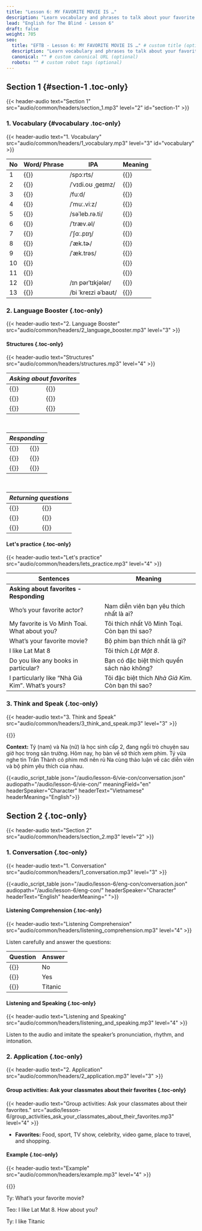 ```yaml
---
title: "Lesson 6: MY FAVORITE MOVIE IS …"
description: "Learn vocabulary and phrases to talk about your favorite movies and actors."
lead: "English for The Blind - Lesson 6"
draft: false
weight: 705
seo:
  title: "EFTB - Lesson 6: MY FAVORITE MOVIE IS …" # custom title (optional)
  description: "Learn vocabulary and phrases to talk about your favorite movies and actors." # custom description (recommended)
  canonical: "" # custom canonical URL (optional)
  robots: "" # custom robot tags (optional)
---
```


## Section 1 {#section-1 .toc-only}

{{< header-audio text="Section 1" src="audio/common/headers/section_1.mp3" level="2" id="section-1" >}}

### 1. Vocabulary {#vocabulary .toc-only}

{{< header-audio text="1. Vocabulary" src="audio/common/headers/1_vocabulary.mp3" level="3" id="vocabulary" >}}

<!-- markdownlint-disable MD033 -->
<!-- markdownlint-disable-next-line MD033 -->
<table>
  <thead>
    <tr>
      <th>No</th>
      <th>Word/ Phrase</th>
      <th>IPA</th>
      <th>Meaning</th>
    </tr>
  </thead>
  <tbody>
    <tr>
      <td>1</td>
      <td>{{<audio-text text="Sports" src="audio/lesson-6/vocabs/sports.mp3">}}</td>
      <td>/spɔːrts/</td>
      <td>{{<audio-text text="Thể thao" src="audio/lesson-6/vocab-vie/the_thao.mp3">}}</td>
    </tr>
    <tr>
      <td>2</td>
      <td>{{<audio-text text="Video games" src="audio/lesson-6/vocabs/video_games.mp3">}}</td>
      <td>/ˈvɪdi.oʊ ˌɡeɪmz/</td>
      <td>{{<audio-text text="Trò chơi điện tử" src="audio/lesson-6/vocab-vie/tro_choi_dien_tu.mp3">}}</td>
    </tr>
    <tr>
      <td>3</td>
      <td>{{<audio-text text="Food" src="audio/lesson-6/vocabs/food.mp3">}}</td>
      <td>/fuːd/</td>
      <td>{{<audio-text text="Thức ăn" src="audio/lesson-6/vocab-vie/thuc_an.mp3">}}</td>
    </tr>
    <tr>
      <td>4</td>
      <td>{{<audio-text text="Movies" src="audio/lesson-6/vocabs/movies.mp3">}}</td>
      <td>/ˈmuː.viːz/</td>
      <td>{{<audio-text text="Phim" src="audio/lesson-6/vocab-vie/phim.mp3">}}</td>
    </tr>
    <tr>
      <td>5</td>
      <td>{{<audio-text text="Celebrity" src="audio/lesson-6/vocabs/celebrity.mp3">}}</td>
      <td>/səˈleb.rə.ti/</td>
      <td>{{<audio-text text="Người nổi tiếng" src="audio/lesson-6/vocab-vie/nguoi_noi_tieng.mp3">}}</td>
    </tr>
    <tr>
      <td>6</td>
      <td>{{<audio-text text="Travel" src="audio/lesson-6/vocabs/travel.mp3">}}</td>
      <td>/ˈtræv.əl/</td>
      <td>{{<audio-text text="Du lịch" src="audio/lesson-6/vocab-vie/du_lich.mp3">}}</td>
    </tr>
    <tr>
      <td>7</td>
      <td>{{<audio-text text="Shopping" src="audio/lesson-6/vocabs/shopping.mp3">}}</td>
      <td>/ˈʃɑː.pɪŋ/</td>
      <td>{{<audio-text text="Mua sắm" src="audio/lesson-6/vocab-vie/mua_sam.mp3">}}</td>
    </tr>
    <tr>
      <td>8</td>
      <td>{{<audio-text text="Actor" src="audio/lesson-6/vocabs/actor.mp3">}}</td>
      <td>/ˈæk.tɚ/</td>
      <td>{{<audio-text text="Nam diễn viên" src="audio/lesson-6/vocab-vie/nam_dien_vien.mp3">}}</td>
    </tr>
    <tr>
      <td>9</td>
      <td>{{<audio-text text="Actress" src="audio/lesson-6/vocabs/actress.mp3">}}</td>
      <td>/ˈæk.trəs/</td>
      <td>{{<audio-text text="Nữ diễn viên" src="audio/lesson-6/vocab-vie/nu_dien_vien.mp3">}}</td>
    </tr>
    <tr>
      <td>10</td>
  <td>{{<audio-text text="Are you interested in …? <br> Are you interested in movies?" src="audio/lesson-6/vocabs/are_you_interested_in_are_you_interested_in_movies.mp3">}}</td>
      <td></td>
      <td>{{<audio-text text="Bạn có hứng thú với phim ảnh không?" src="audio/lesson-6/vocab-vie/ban_co_hung_thu_voi_phim_anh_khong.mp3">}}</td>
    </tr>
    <tr>
      <td>11</td>
      <td>{{<audio-text text="Do you like …? <br> Do you like video games?" src="audio/lesson-6/vocabs/do_you_like_do_you_like_video_games.mp3">}}</td>
      <td></td>
      <td>{{<audio-text text="Bạn có thích trò chơi điện tử không?" src="audio/lesson-6/vocab-vie/ban_co_thich_tro_choi_dien_tu_khong.mp3">}}</td>
    </tr>
    <tr>
      <td>12</td>
      <td>{{<audio-text text="In particular" src="audio/lesson-6/vocabs/in_particular.mp3">}}</td>
      <td>/ɪn pərˈtɪkjələr/</td>
      <td>{{<audio-text text="Đặc biệt là" src="audio/lesson-6/vocab-vie/dac_biet_la.mp3">}}</td>
    </tr>
    <tr>
      <td>13</td>
      <td>{{<audio-text text="Be crazy about" src="audio/lesson-6/vocabs/be_crazy_about.mp3">}}</td>
      <td>/bi ˈkreɪzi əˈbaʊt/</td>
      <td>{{<audio-text text="Phát cuồng về" src="audio/lesson-6/vocab-vie/phat_cuong_ve.mp3">}}</td>
    </tr>
  </tbody>
  </table>
<!-- markdownlint-enable MD033 -->

### 2. Language Booster {.toc-only}

{{< header-audio text="2. Language Booster" src="audio/common/headers/2_language_booster.mp3" level="3" >}}

#### Structures {.toc-only}

{{< header-audio text="Structures" src="audio/common/headers/structures.mp3" level="4" >}}

<!-- markdownlint-disable MD033 -->

<table>
  <thead>
    <tr>
      <th colspan="2" style="text-align: center; font-weight: bold; font-style: italic;">Asking about favorites</th>
    </tr>
  </thead>
  <tbody>
    <tr>
  <td>{{<audio-text text="Who’s your favorite actor?" src="audio/lesson-6/structures/whos_your_favorite_actor.mp3">}}</td>
  <td>{{<audio-text text="Diễn viên nam nào là người bạn yêu thích nhất?" src="audio/lesson-6/structures/dien_vien_nam_nao_la_nguoi_ban_yeu_thich_nhat.mp3">}}</td>
    </tr>
    <tr>
  <td>{{<audio-text text="What’s your favorite movie?" src="audio/lesson-6/structures/whats_your_favorite_movie.mp3">}}</td>
  <td>{{<audio-text text="Bộ phim nào bạn yêu thích nhất?" src="audio/lesson-6/structures/bo_phim_nao_ban_yeu_thich_nhat.mp3">}}</td>
    </tr>
    <tr>
  <td>{{<audio-text text="Do you like any bands in particular?" src="audio/lesson-6/structures/do_you_like_any_bands_in_particular.mp3">}}</td>
  <td>{{<audio-text text="Bạn có thích ban nhạc nào đặc biệt không?" src="audio/lesson-6/structures/ban_co_thich_ban_nhac_nao_dac_biet_khong.mp3">}}</td>
    </tr>
  </tbody>
</table>

<br>
<!-- markdownlint-disable-next-line MD033 -->
<table>
  <thead>
    <tr>
      <th colspan="2" style="text-align: center; font-weight: bold; font-style: italic;">Responding</th>
    </tr>
  </thead>
  <tbody>
    <tr>
  <td>{{<audio-text text="My favorite is Mr. Tran Thanh" src="audio/lesson-6/structures/my_favorite_is_mr_tran_thanh.mp3">}}</td>
  <td>{{<audio-text text="Diễn viên ưa thích của tôi là Trấn Thành." src="audio/lesson-6/structures/dien_vien_ua_thich_cua_toi_la_tran_thanh.mp3">}}</td>
    </tr>
    <tr>
  <td>{{<audio-text text="I particularly like “Lat Mat 8” movie" src="audio/lesson-6/structures/i_particularly_like_lat_mat_8_movie.mp3">}}</td>
  <td>{{<audio-text text="Tôi đặc biệt thích phim Lật Mặt 8." src="audio/lesson-6/structures/toi_dac_biet_thich_phim_lat_mat_8.mp3">}}</td>
    </tr>
    <tr>
  <td>{{<audio-text text="I'm crazy about “SNSD”" src="audio/lesson-6/structures/im_crazy_about_snsd.mp3">}}</td>
  <td>{{<audio-text text="Tôi cuồng nhóm nhạc “SNSD”." src="audio/lesson-6/structures/toi_cuong_nhom_nhac_snsd.mp3">}}</td>
    </tr>
  </tbody>
</table>

<br>
<!-- markdownlint-disable-next-line MD033 -->
<table>
  <thead>
    <tr>
      <th colspan="2" style="text-align: center; font-weight: bold; font-style: italic;">Returning questions</th>
    </tr>
  </thead>
  <tbody>
    <tr>
  <td>{{<audio-text text="How about you? What about you?" src="audio/lesson-6/structures/how_about_you_what_about_you.mp3">}}</td>
  <td>{{<audio-text text="Còn bạn thì sao?" src="audio/lesson-6/structures/con_ban_thi_sao.mp3">}}</td>
    </tr>
    <tr>
  <td>{{<audio-text text="Who’s yours?" src="audio/lesson-6/structures/whos_yours.mp3">}}</td>
  <td>{{<audio-text text="Của bạn là ai?" src="audio/lesson-6/structures/cua_ban_la_ai.mp3">}}</td>
    </tr>
    <tr>
  <td>{{<audio-text text="What’s yours?" src="audio/lesson-6/structures/whats_yours.mp3">}}</td>
  <td>{{<audio-text text="Của bạn là cái gì?" src="audio/lesson-6/structures/cua_ban_la_cai_gi.mp3">}}</td>
    </tr>
  </tbody>
</table>

<!-- markdownlint-enable MD033 -->


#### Let's practice {.toc-only}

{{< header-audio text="Let's practice" src="audio/common/headers/lets_practice.mp3" level="4" >}}

| Sentences | Meaning |
| ----- | ----- |
| **Asking about favorites \- Responding** |  |
| Who’s your favorite actor? | Nam diễn viên bạn yêu thích nhất là ai? |
| My favorite is Vo Minh Toai. What about you?  | Tôi thích nhất Võ Minh Toại. Còn bạn thì sao? |
| What’s your favorite movie? | Bộ phim bạn thích nhất là gì? |
| I like Lat Mat 8 | Tôi thích *Lật Mặt 8*. |
| Do you like any books in particular? | Bạn có đặc biệt thích quyển sách nào không? |
| I particularly like “Nhà Giả Kim”. What’s yours? | Tôi đặc biệt thích *Nhà Giả Kim*. Còn bạn thì sao? |

### 3. Think and Speak {.toc-only}

{{< header-audio text="3. Think and Speak" src="audio/common/headers/3_think_and_speak.mp3" level="3" >}}

{{<audio-with-controls src="audio/lesson-6/conversation-context-vie.mp3">}}

**Context:** Tý (nam) và Na (nữ) là học sinh cấp 2, đang ngồi trò chuyện sau giờ học trong sân trường. Hôm nay, họ bàn về sở thích xem phim. Tý vừa nghe tin Trấn Thành có phim mới nên rủ Na cùng thảo luận về các diễn viên và bộ phim yêu thích của nhau.

{{<audio_script_table json="/audio/lesson-6/vie-con/conversation.json" audiopath="/audio/lesson-6/vie-con/" meaningField="en" headerSpeaker="Character" headerText="Vietnamese" headerMeaning="English">}}

## Section 2 {.toc-only}

{{< header-audio text="Section 2" src="audio/common/headers/section_2.mp3" level="2" >}}

### 1. Conversation {.toc-only}

{{< header-audio text="1. Conversation" src="audio/common/headers/1_conversation.mp3" level="3" >}}

{{<audio_script_table json="/audio/lesson-6/eng-con/conversation.json" audiopath="/audio/lesson-6/eng-con/" headerSpeaker="Character" headerText="English" headerMeaning=" ">}}

#### Listening Comprehension {.toc-only}

{{< header-audio text="Listening Comprehension" src="audio/common/headers/listening_comprehension.mp3" level="4" >}}

Listen carefully and answer the questions:

<table>
  <thead>
    <tr>
      <th>Question</th>
      <th>Answer</th>
    </tr>
  </thead>
  <tbody>
    <tr>
  <td>{{<audio-text text="Is Ty's favorite actor Tran Thanh?" src="audio/lesson-6/listening_comprehension/listening_comprehension_1.mp3">}}</td>
  <td>No</td>
    </tr>
    <tr>
<td>{{<audio-text text="Is Ty's favorite actress Minh Hang?" src="audio/lesson-6/listening_comprehension/listening_comprehension_2.mp3">}}</td>
  <td>Yes</td>
    </tr>
    <tr>
<td>{{<audio-text text="What is Ty’s favorite movie?" src="audio/lesson-6/listening_comprehension/listening_comprehension_3.mp3">}}</td>
  <td>Titanic</td>
    </tr>
  </tbody>
</table>

#### Listening and Speaking {.toc-only}

{{< header-audio text="Listening and Speaking" src="audio/common/headers/listening_and_speaking.mp3" level="4" >}}

Listen to the audio and imitate the speaker’s pronunciation, rhythm, and intonation.

### 2. Application {.toc-only}

{{< header-audio text="2. Application" src="audio/common/headers/2_application.mp3" level="3" >}}

#### Group activities: Ask your classmates about their favorites {.toc-only}

{{< header-audio text="Group activities: Ask your classmates about their favorites." src="audio/lesson-6/group_activities_ask_your_classmates_about_their_favorites.mp3" level="4" >}}

- **Favorites:** Food, sport, TV show, celebrity, video game, place to travel, and shopping.

#### Example {.toc-only}

{{< header-audio text="Example" src="audio/common/headers/example.mp3" level="4" >}}

{{<audio-with-controls src="audio/lesson-6/Application.mp3">}}

Ty: What’s your favorite movie?

Teo: I like Lat Mat 8\. How about you?

Ty: I like Titanic
